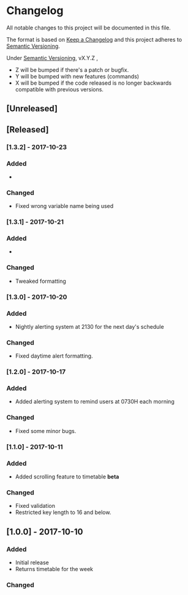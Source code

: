 # Changelog
All notable changes to this project will be documented in this file.

The format is based on [Keep a Changelog](http://keepachangelog.com/en/1.0.0/)
and this project adheres to [Semantic Versioning](http://semver.org/spec/v2.0.0.html).

Under [Semantic Versioning](http://semver.org/spec/v2.0.0.html), vX.Y.Z ,
- Z will be bumped if there's a patch or bugfix.
- Y will be bumped with new features (commands)
- X will be bumped if the code released is no longer backwards compatible with previous versions.

## [Unreleased]

## [Released]
### [1.3.2] - 2017-10-23
### Added
-

### Changed
- Fixed wrong variable name being used

### [1.3.1] - 2017-10-21
### Added
-

### Changed
- Tweaked formatting

### [1.3.0] - 2017-10-20
### Added
- Nightly alerting system at 2130 for the next day's schedule

### Changed
- Fixed daytime alert formatting.

### [1.2.0] - 2017-10-17
### Added
- Added alerting system to remind users at 0730H each morning

### Changed
- Fixed some minor bugs.

### [1.1.0] - 2017-10-11
### Added
- Added scrolling feature to timetable **beta**

### Changed
- Fixed validation
- Restricted key length to 16 and below.

## [1.0.0] - 2017-10-10
### Added
- Initial release
- Returns timetable for the week

### Changed
